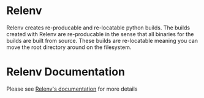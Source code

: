 # Relenv

Relenv creates re-producable and re-locatable python builds. The builds
created with Relenv are re-producable in the sense that all binaries for the
builds are built from source. These builds are re-locatable meaning you can
move the root directory around on the filesystem.

# Relenv Documentation

Please see [Relenv's documentation](https://relenv.readthedocs.org/en/latest) for more details

